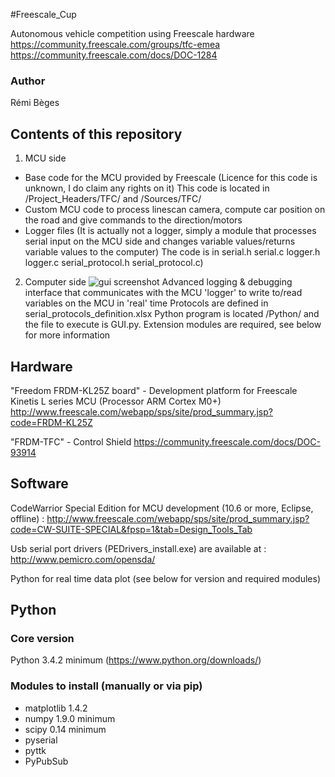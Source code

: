 #Freescale_Cup

Autonomous vehicle competition using Freescale hardware
https://community.freescale.com/groups/tfc-emea
https://community.freescale.com/docs/DOC-1284

### Author
Rémi Bèges

## Contents of this repository

1. MCU side
  * Base code for the MCU provided by Freescale (Licence for this code is unknown, I do claim any rights on it)
  This code is located in /Project_Headers/TFC/ and /Sources/TFC/
  * Custom MCU code to process linescan camera, compute car position on the road and give commands to the direction/motors 
  * Logger files (It is actually not a logger, simply a module that processes serial input on the MCU side and changes variable values/returns variable values to the computer)
  The code is in serial.h serial.c logger.h logger.c serial_protocol.h serial_protocol.c)

2. Computer side
![gui screenshot](https://raw.githubusercontent.com/Overdrivr/Freescale_Cup/master/gui.png)
  Advanced logging & debugging interface that communicates with the MCU 'logger' to write to/read variables on the MCU in 'real' time
  Protocols are defined in serial_protocols_definition.xlsx
  Python program is located /Python/ and the file to execute is GUI.py. Extension modules are required, see below for more information

## Hardware

"Freedom FRDM-KL25Z board" - Development platform for Freescale Kinetis L series MCU (Processor ARM Cortex M0+)
http://www.freescale.com/webapp/sps/site/prod_summary.jsp?code=FRDM-KL25Z

"FRDM-TFC" - Control Shield 
https://community.freescale.com/docs/DOC-93914

## Software
CodeWarrior Special Edition for MCU development (10.6 or more, Eclipse, offline) :
http://www.freescale.com/webapp/sps/site/prod_summary.jsp?code=CW-SUITE-SPECIAL&fpsp=1&tab=Design_Tools_Tab

Usb serial port drivers (PEDrivers_install.exe) are available at :
http://www.pemicro.com/opensda/

Python for real time data plot (see below for version and required modules)

## Python 
### Core version
Python 3.4.2 minimum (https://www.python.org/downloads/)

### Modules to install (manually or via pip)
* matplotlib 1.4.2 
* numpy 1.9.0 minimum
* scipy 0.14 minimum
* pyserial
* pyttk
* PyPubSub
